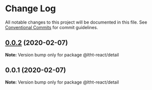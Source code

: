 # Change Log

All notable changes to this project will be documented in this file.
See [Conventional Commits](https://conventionalcommits.org) for commit guidelines.

## [0.0.2](https://github.com/ltht-epr/ltht-react/compare/@ltht-react/detail@0.0.1...@ltht-react/detail@0.0.2) (2020-02-07)

**Note:** Version bump only for package @ltht-react/detail





## 0.0.1 (2020-02-07)

**Note:** Version bump only for package @ltht-react/detail
